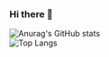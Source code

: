 ### Hi there 👋

![Anurag's GitHub stats](https://github-readme-stats.vercel.app/api?username=akherati56&show_icons=true&theme=radical)
<br>
![Top Langs](https://github-readme-stats.vercel.app/api/top-langs/?username=akherati56&langs_count=8&theme=radical&layout=compact)

<!--
**akherati56/akherati56** is a ✨ _special_ ✨ repository because its `README.md` (this file) appears on your GitHub profile.

Here are some ideas to get you started:

- 🔭 I’m currently working on ...
- 🌱 I’m currently learning ...
- 👯 I’m looking to collaborate on ...
- 🤔 I’m looking for help with ...
- 💬 Ask me about ...
- 📫 How to reach me: ...
- 😄 Pronouns: ...
- ⚡ Fun fact: ...
-->  